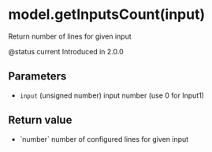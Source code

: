 # model.getInputsCount(input)



Return number of lines for given input

@status current Introduced in 2.0.0


## Parameters

* `input` (unsigned number) input number (use 0 for Input1)



## Return value

* \`number\` number of configured lines for given input



